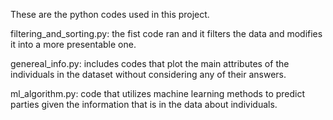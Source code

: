 
These are the python codes used in this project. 


filtering_and_sorting.py: the fist code ran and it filters the data and modifies it into a more presentable one.

genereal_info.py: includes codes that plot the main attributes of the individuals in the dataset without considering any of their answers.

ml_algorithm.py: code that utilizes machine learning methods to predict parties given the information that is in the data about individuals.


